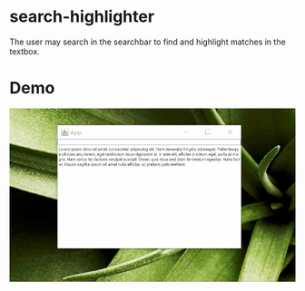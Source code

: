 # search-highlighter
The user may search in the searchbar to find and highlight matches in the textbox.

# Demo
![demo](docs/demo.gif)